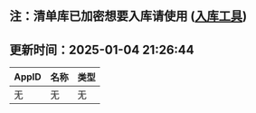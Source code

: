 ## 注：清单库已加密想要入库请使用 ([入库工具](https://github.com/BlankTMing/ManifestAutoUpdate/releases))

## 更新时间：2025-01-04 21:26:44
| AppID | 名称 | 类型  |
| :-------------------- | :----------------------------- | :----------- |
| 无 | 无 | 无 |
